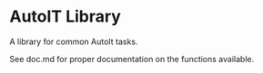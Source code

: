 AutoIT Library
==========

A library for common AutoIt tasks.

See doc.md for proper documentation on the functions available.
